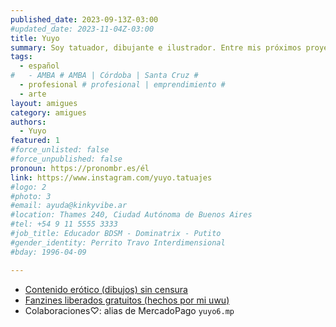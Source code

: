 ```yaml
---
published_date: 2023-09-13Z-03:00
#updated_date: 2023-11-04Z-03:00
title: Yuyo
summary: Soy tatuador, dibujante e ilustrador. Entre mis próximos proyectos se encuentran también hacer historietas y serigrafía. Mi último proyecto fue participar en el arte 2d de un videojuego y me estoy interiorizando en el oficio del concept art. Lo que más me gusta dibujar son monstruos, furrxs y cosas gor3 y erótikas. Pero puedo hacer de todito. Hago trabajos por encargo.
tags:
  - español
#   - AMBA # AMBA | Córdoba | Santa Cruz #
  - profesional # profesional | emprendimiento #
  - arte
layout: amigues
category: amigues
authors:
  - Yuyo
featured: 1
#force_unlisted: false
#force_unpublished: false
pronoun: https://pronombr.es/él
link: https://www.instagram.com/yuyo.tatuajes
#logo: 2
#photo: 3
#email: ayuda@kinkyvibe.ar
#location: Thames 240, Ciudad Autónoma de Buenos Aires
#tel: +54 9 11 5555 3333
#job_title: Educador BDSM - Dominatrix - Putito
#gender_identity: Perrito Travo Interdimensional
#bday: 1996-04-09

---
```


- [Contenido erótico (dibujos) sin censura](https://x.com/yuro_nia?t=q_Zi58JeGrsLVCCqZT0t5A&s=09)
- [Fanzines liberados gratuitos (hechos por mi uwu)](https://issuu.com/yuyo.6) 
- Colaboraciones♡: alias de MercadoPago `yuyo6.mp`